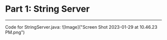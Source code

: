 # Part 1: String Server
---
Code for StringServer.java:
![Image]("Screen Shot 2023-01-29 at 10.46.23 PM.png")
